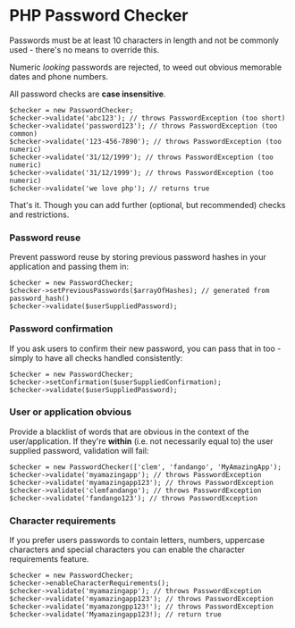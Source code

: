 # PHP Password Checker

Passwords must be at least 10 characters in length and not be commonly used - there's no means to override this.

Numeric *looking* passwords are rejected, to weed out obvious memorable dates and phone numbers.

All password checks are **case insensitive**.

```
$checker = new PasswordChecker;
$checker->validate('abc123'); // throws PasswordException (too short)
$checker->validate('password123'); // throws PasswordException (too common)
$checker->validate('123-456-7890'); // throws PasswordException (too numeric)
$checker->validate('31/12/1999'); // throws PasswordException (too numeric)
$checker->validate('31/12/1999'); // throws PasswordException (too numeric)
$checker->validate('we love php'); // returns true
```

That's it. Though you can add further (optional, but recommended) checks and restrictions.

### Password reuse

Prevent password reuse by storing previous password hashes in your application and passing them in:

```
$checker = new PasswordChecker;
$checker->setPreviousPasswords($arrayOfHashes); // generated from password_hash()
$checker->validate($userSuppliedPassword);
```

### Password confirmation

If you ask users to confirm their new password, you can pass that in too - simply to have all checks handled consistently:

```
$checker = new PasswordChecker;
$checker->setConfirmation($userSuppliedConfirmation);
$checker->validate($userSuppliedPassword);
```

### User or application obvious

Provide a blacklist of words that are obvious in the context of the user/application. If they're **within** (i.e. not necessarily equal to) the user supplied password, validation will fail:

```
$checker = new PasswordChecker(['clem', 'fandango', 'MyAmazingApp');
$checker->validate('myamazingapp'); // throws PasswordException
$checker->validate('myamazingapp123'); // throws PasswordException
$checker->validate('clemfandango'); // throws PasswordException
$checker->validate('fandango123'); // throws PasswordException
```

### Character requirements

If you prefer users passwords to contain letters, numbers, uppercase characters and special characters you can enable the character requirements feature.

```
$checker = new PasswordChecker;
$checker->enableCharacterRequirements();
$checker->validate('myamazingapp'); // throws PasswordException
$checker->validate('myamazingapp123'); // throws PasswordException
$checker->validate('myamazongpp123!'); // throws PasswordException
$checker->validate('Myamazingapp123!); // return true
```
